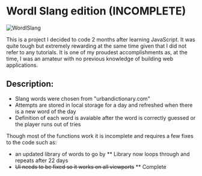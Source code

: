 # Wordl Slang edition (INCOMPLETE)

![WordlSlang](https://user-images.githubusercontent.com/84051594/204838673-8370464d-04d2-4d63-8515-1877626897d5.png)


This is a project I decided to code 2 months after learning JavaScript. It was quite tough but extremely rewarding at the same time given that I did not refer to any tutorials. It is one of my proudest accomplishments as, at the time, I was an amateur with no previous knowledge of building web applications.

## Description:
- Slang words were chosen from "urbandictionary.com" 
- Attempts are stored in local storage for a day and refreshed when there is a new word of the day
- Definition of each word is avaiable after the word is correctly guessed or the player runs out of tries


Though most of the functions work it is incomplete and requires a few fixes to the code such as:

- an updated library of words to go by ** Library now loops through and repeats after 22 days
- ~~UI needs to be fixed so it works on all viewports~~ ** Complete
